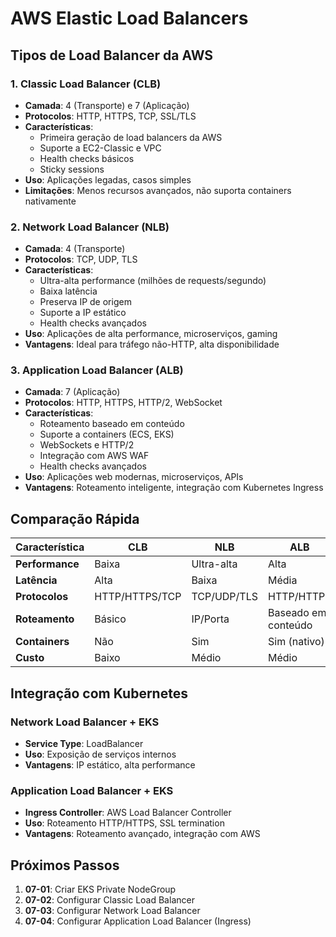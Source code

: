 # AWS Elastic Load Balancers

## Tipos de Load Balancer da AWS

### 1. Classic Load Balancer (CLB)
- **Camada**: 4 (Transporte) e 7 (Aplicação)
- **Protocolos**: HTTP, HTTPS, TCP, SSL/TLS
- **Características**:
  - Primeira geração de load balancers da AWS
  - Suporte a EC2-Classic e VPC
  - Health checks básicos
  - Sticky sessions
- **Uso**: Aplicações legadas, casos simples
- **Limitações**: Menos recursos avançados, não suporta containers nativamente

### 2. Network Load Balancer (NLB)
- **Camada**: 4 (Transporte)
- **Protocolos**: TCP, UDP, TLS
- **Características**:
  - Ultra-alta performance (milhões de requests/segundo)
  - Baixa latência
  - Preserva IP de origem
  - Suporte a IP estático
  - Health checks avançados
- **Uso**: Aplicações de alta performance, microserviços, gaming
- **Vantagens**: Ideal para tráfego não-HTTP, alta disponibilidade

### 3. Application Load Balancer (ALB)
- **Camada**: 7 (Aplicação)
- **Protocolos**: HTTP, HTTPS, HTTP/2, WebSocket
- **Características**:
  - Roteamento baseado em conteúdo
  - Suporte a containers (ECS, EKS)
  - WebSockets e HTTP/2
  - Integração com AWS WAF
  - Health checks avançados
- **Uso**: Aplicações web modernas, microserviços, APIs
- **Vantagens**: Roteamento inteligente, integração com Kubernetes Ingress

## Comparação Rápida

| Característica | CLB | NLB | ALB |
|----------------|-----|-----|-----|
| **Performance** | Baixa | Ultra-alta | Alta |
| **Latência** | Alta | Baixa | Média |
| **Protocolos** | HTTP/HTTPS/TCP | TCP/UDP/TLS | HTTP/HTTPS |
| **Roteamento** | Básico | IP/Porta | Baseado em conteúdo |
| **Containers** | Não | Sim | Sim (nativo) |
| **Custo** | Baixo | Médio | Médio |

## Integração com Kubernetes

### Network Load Balancer + EKS
- **Service Type**: LoadBalancer
- **Uso**: Exposição de serviços internos
- **Vantagens**: IP estático, alta performance

### Application Load Balancer + EKS
- **Ingress Controller**: AWS Load Balancer Controller
- **Uso**: Roteamento HTTP/HTTPS, SSL termination
- **Vantagens**: Roteamento avançado, integração com AWS

## Próximos Passos
1. **07-01**: Criar EKS Private NodeGroup
2. **07-02**: Configurar Classic Load Balancer
3. **07-03**: Configurar Network Load Balancer
4. **07-04**: Configurar Application Load Balancer (Ingress)